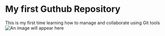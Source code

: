 # My first Guthub Repository
This is my first time learning how to manage and collaborate using Git tools
![An image will appear here](https://myoctocat.com/assets/images/base-octocat.svg)


